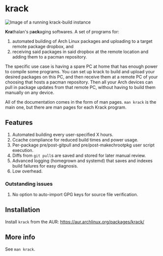 # krack

![Image of a running krack-build instance](https://krathalan.net/krack-build.jpg)

**Kra**thalan's p**ack**aging softwares. A set of programs for:

1) automated building of Arch Linux packages and uploading to a target remote package dropbox, and
2) receiving said packages in said dropbox at the remote location and adding them to a pacman repository.

The specific use case is having a spare PC at home that has enough power to compile some programs. You can set up krack to build and upload your desired packages on this PC, and then receive them at a remote PC of your choosing that hosts a pacman repository. Then all your Arch devices can pull in package updates from that remote PC, without having to build them manually on any device.

All of the documentation comes in the form of man pages. `man krack` is the main one, but there are man pages for each Krack program.

## Features
1. Automated building every user-specified X hours.
2. Ccache compliance for reduced build times and power usage.
3. Per-package pre/post-gitpull and pre/post-makechrootpkg user script execution.
4. Diffs from `git pull`s are saved and stored for later manual review.
5. Advanced logging (homegrown and systemd) that saves and indexes build failures for easy diagnosis.
6. Low overhead.

### Outstanding issues
1. No option to auto-import GPG keys for source file verification.

## Installation
Install `krack` from the AUR: https://aur.archlinux.org/packages/krack/

## More info
See `man krack`.

